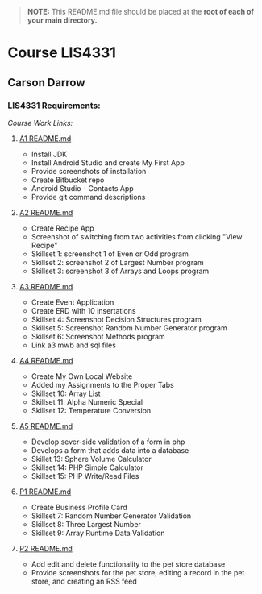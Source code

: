 > **NOTE:** This README.md file should be placed at the **root of each of your main directory.**

# Course LIS4331

## Carson Darrow

### LIS4331 Requirements:

*Course Work Links:*

1. [A1 README.md](a1/README.md "My A1 README.md file")
    - Install JDK
    - Install Android Studio and create My First App
    - Provide screenshots of installation 
    - Create Bitbucket repo
    - Android Studio - Contacts App
    - Provide git command descriptions 

2. [A2 README.md](a2/README.md "My A2 README.md file")
    - Create Recipe App
    - Screenshot of switching from two activities from clicking "View Recipe"
    - Skillset 1: screenshot 1 of Even or Odd program
    - Skillset 2: screenshot 2 of Largest Number program
    - Skillset 3: screenshot 3 of Arrays and Loops program
    
3. [A3 README.md](a3/README.md "My A3 README.md file")
    - Create Event Application
    - Create ERD with 10 insertations
    - Skillset 4: Screenshot Decision Structures program
    - Skillset 5: Screenshot Random Number Generator program
    - Skillset 6: Screenshot Methods program
    - Link a3 mwb and sql files
    
4. [A4 README.md](a4/README.md "My A4 README.md file")
    - Create My Own Local Website
    - Added my Assignments to the Proper Tabs
    - Skillset 10: Array List
    - Skillset 11: Alpha Numeric Special
    - Skillset 12: Temperature Conversion
    
    
5. [A5 README.md](a5/README.md "My A5 README.md file")
    - Develop sever-side validation of a form in php
    - Develops a form that adds data into a database
    - Skillet 13: Sphere Volume Calculator
    - Skillset 14: PHP Simple Calculator
    - Skillset 15: PHP Write/Read Files
    
    
6. [P1 README.md](p1/README.md "My p1 README.md file")
    - Create Business Profile Card
    - Skillset 7: Random Number Generator Validation
    - Skillset 8: Three Largest Number
    - Skillset 9: Array Runtime Data Validation

7. [P2 README.md](p2/README.md "My p2 README.md file")
    - Add edit and delete functionality to the pet store database
    - Provide screenshots for the pet store, editing a record in the pet store, and creating an RSS feed